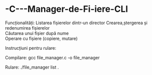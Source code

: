 # -C---Manager-de-Fi-iere-CLI
Funcționalități: 
Listarea fișierelor dintr-un director  Crearea,ștergerea și redenumirea fișierelor  
Căutarea unui fișier după nume  
Operare cu fișiere (copiere, mutare)

Instrucțiuni pentru rulare:

Compilare: gcc file_manager.c -o file_manager

Rulare: ./file_manager list .
